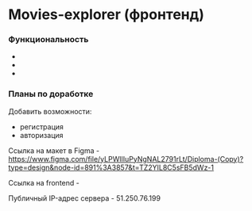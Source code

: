 # Movies-explorer (фронтенд)


  
### Функциональность

* 
* 
* 

### Планы по доработке

Добавить возможности:
* регистрация
* авторизация 

Ссылка на макет в Figma - https://www.figma.com/file/yLPWlIIuPyNgNAL2791rLt/Diploma-(Copy)?type=design&node-id=891%3A3857&t=TZ2YIL8C5sFB5dWz-1

Ссылка на frontend -  

Публичный IP-адрес сервера - 51.250.76.199

